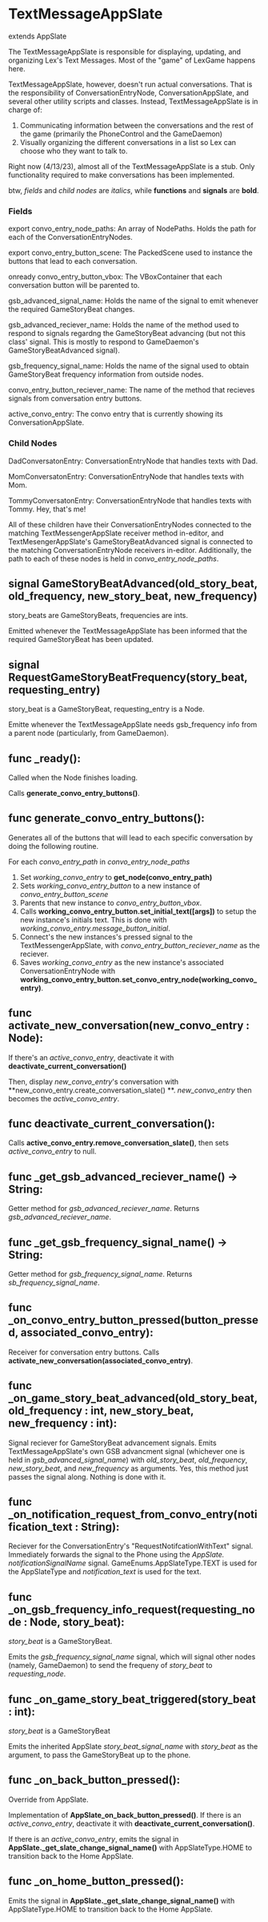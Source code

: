 # TextMessageAppSlate
extends AppSlate

The TextMessageAppSlate is responsible for displaying, updating, and organizing Lex's Text Messages. Most of the "game" of LexGame happens here.

TextMessageAppSlate, however, doesn't run actual conversations. That is the responsibility of ConversationEntryNode, ConversationAppSlate, and several other utility scripts and classes. Instead, TextMessageAppSlate is in charge of:
1. Communicating information between the conversations and the rest of the game (primarily the PhoneControl and the GameDaemon)
2. Visually organizing the different conversations in a list so Lex can choose who they want to talk to.

Right now (4/13/23), almost all of the TextMessageAppSlate is a stub. Only functionality required to make conversations has been implemented.

btw, _fields_ and _child nodes_ are _italics_, while **functions** and **signals** are **bold**.

### Fields
export convo_entry_node_paths: An array of NodePaths. Holds the path for each of the ConversationEntryNodes.

export convo_entry_button_scene: The PackedScene used to instance the buttons that lead to each conversation.

onready convo_entry_button_vbox: The VBoxContainer that each conversation button will be parented to.

gsb_advanced_signal_name: Holds the name of the signal to emit whenever the required GameStoryBeat changes.

gsb_advanced_reciever_name: Holds the name of the method used to respond to signals regardng the GameStoryBeat advancing (but not this class' signal. This is mostly to respond to GameDaemon's GameStoryBeatAdvanced signal).

gsb_frequency_signal_name: Holds the name of the signal used to obtain GameStoryBeat frequency information from outside nodes.

convo_entry_button_reciever_name: The name of the method that recieves signals from conversation entry buttons.

active_convo_entry: The convo entry that is currently showing its ConversationAppSlate.


### Child Nodes
DadConversatonEntry: ConversationEntryNode that handles texts with Dad.

MomConversatonEntry: ConversationEntryNode that handles texts with Mom.

TommyConversatonEntry: ConversationEntryNode that handles texts with Tommy. Hey, that's me!

All of these children have their ConversationEntryNodes connected to the matching TextMessengerAppSlate receiver method in-editor, and TextMesengerAppSlate's GameStoryBeatAdvanced signal is connected to the matching ConversationEntryNode receivers in-editor. Additionally, the path to each of these nodes is held in _convo_entry_node_paths_.

## signal GameStoryBeatAdvanced(old_story_beat, old_frequency, new_story_beat, new_frequency)
story_beats are GameStoryBeats, frequencies are ints.

Emitted whenever the TextMessageAppSlate has been informed that the required GameStoryBeat has been updated.

## signal RequestGameStoryBeatFrequency(story_beat, requesting_entry)
story_beat is a GameStoryBeat, requesting_entry is a Node.

Emitte whenever the TextMessageAppSlate needs gsb_frequency info from a parent node (particularly, from GameDaemon).

## func _ready():
Called when the Node finishes loading.

Calls **generate_convo_entry_buttons()**.

## func generate_convo_entry_buttons():
Generates all of the buttons that will lead to each specific conversation by doing the following routine.

For each _convo_entry_path_ in _convo_entry_node_paths_
1. Set _working_convo_entry_ to **get_node(convo_entry_path)**
2. Sets _working_convo_entry_button_ to a new instance of _convo_entry_button_scene_
3. Parents that new instance to _convo_entry_button_vbox_.
4. Calls **working_convo_entry_button.set_initial_text([args])** to setup the new instance's initials text. This is done with _working_convo_entry.message_button_initial_.
5. Connect's the new instances's pressed signal to the TextMessengerAppSlate, with _convo_entry_button_reciever_name_ as the reciever.
6. Saves _working_convo_entry_ as the new instance's associated ConversationEntryNode with **working_convo_entry_button.set_convo_entry_node(working_convo_entry)**.

## func activate_new_conversation(new_convo_entry : Node):
If there's an _active_convo_entry_, deactivate it with **deactivate_current_conversation()**

Then, display _new_convo_entry_'s conversation with **new_convo_entry.create_conversation_slate()
**. _new_convo_entry_ then becomes the _active_convo_entry_.

## func deactivate_current_conversation():
Calls **active_convo_entry.remove_conversation_slate()**, then sets _active_convo_entry_ to null.

## func _get_gsb_advanced_reciever_name() -> String:
Getter method for _gsb_advanced_reciever_name_. Returns _gsb_advanced_reciever_name_.

## func _get_gsb_frequency_signal_name() -> String:
Getter method for _gsb_frequency_signal_name_. Returns _sb_frequency_signal_name_.

## func _on_convo_entry_button_pressed(button_pressed, associated_convo_entry):
Receiver for conversation entry buttons. Calls **activate_new_conversation(associated_convo_entry)**.

## func _on_game_story_beat_advanced(old_story_beat, old_frequency : int, new_story_beat, new_frequency : int):
Signal reciever for GameStoryBeat advancement signals. Emits TextMessageAppSlate's own GSB advancment signal (whichever one is held in _gsb_advanced_signal_name_) with _old_story_beat_, _old_frequency_, _new_story_beat_, and _new_frequency_ as arguments. Yes, this method just passes the signal along. Nothing is done with it.

## func _on_notification_request_from_convo_entry(notification_text : String):
Reciever for the ConversationEntry's "RequestNotifcationWithText" signal. Immediately forwards the signal to the Phone using the _AppSlate. notificationSignalName_ signal. GameEnums.AppSlateType.TEXT is used for the AppSlateType and _notification_text_ is used for the text.

## func _on_gsb_frequency_info_request(requesting_node :  Node, story_beat):
_story_beat_ is a GameStoryBeat.

Emits the _gsb_frequency_signal_name_ signal, which will signal other nodes (namely, GameDaemon) to send the frequeny of _story_beat_ to _requesting_node_.

## func _on_game_story_beat_triggered(story_beat : int):
_story_beat_ is a GameStoryBeat

Emits the inherited AppSlate _story_beat_signal_name_ with _story_beat_ as the argument, to pass the GameStoryBeat up to the phone.

## func _on_back_button_pressed():
Override from AppSlate.

Implementation of **AppSlate_on_back_button_pressed()**. If there is an _active_convo_entry_, deactivate it with **deactivate_current_conversation()**.

If there is an _active_convo_entry_, emits the signal in **AppSlate._get_slate_change_signal_name()** with AppSlateType.HOME to transition back to the Home AppSlate.

## func _on_home_button_pressed():
Emits the signal in **AppSlate._get_slate_change_signal_name()** with AppSlateType.HOME to transition back to the Home AppSlate.
